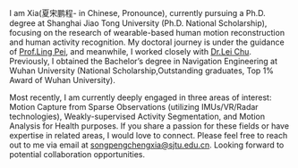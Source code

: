 I am Xia(夏宋鹏程- in Chinese, Pronounce), currently pursuing a Ph.D. degree at Shanghai Jiao Tong University (Ph.D. National Scholarship), focusing on the research of wearable-based human motion reconstruction and human activity recognition. My doctoral journey is under the guidance of [Prof.Ling Pei](https://scholar.google.com.tw/citations?user=Vm7d2EkAAAAJ&hl=zh-TW&oi=sra), and meanwhile, I worked closely with [Dr.Lei Chu](https://scholar.google.com.hk/citations?hl=zh-CN&user=HgZ0wNwAAAAJ&view_op=list_works&authuser=1&sortby=pubdate). Previously, I obtained the Bachelor’s degree in Navigation Engineering at Wuhan University (National Scholarship,Outstanding graduates, Top 1% Award of Wuhan University).

Most recently, I am currently deeply engaged in three areas of interest: Motion Capture from Sparse Observations (utilizing IMUs/VR/Radar technologies), Weakly-supervised Activity Segmentation, and Motion Analysis for Health purposes. If you share a passion for these fields or have expertise in related areas, I would love to connect. Please feel free to reach out to me via email at songpengchengxia@sjtu.edu.cn. Looking forward to potential collaboration opportunities.



